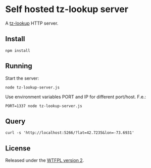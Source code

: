 # Self hosted tz-lookup server

A [tz-lookup](https://github.com/darkskyapp/tz-lookup) HTTP server.

## Install

    npm install

## Running

Start the server:

    node tz-lookup-server.js

Use environment variables PORT and IP for different port/host. F.e.:

    PORT=1337 node tz-lookup-server.js

## Query

    curl -s 'http://localhost:5266/?lat=42.7235&lon=-73.6931'

## License

Released under the [WTFPL version 2](http://sam.zoy.org/wtfpl/).
